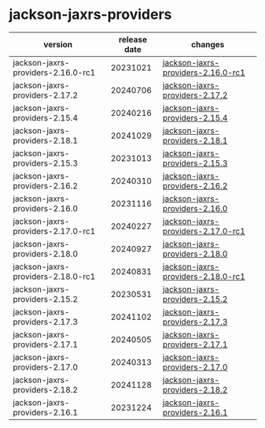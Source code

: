 # jackson-jaxrs-providers

|              version               | release date |                                        changes                                         |
|------------------------------------|--------------|----------------------------------------------------------------------------------------|
| jackson-jaxrs-providers-2.16.0-rc1 | 20231021     | [jackson-jaxrs-providers-2.16.0-rc1](./jackson-jaxrs-providers-2.16.0-rc1-20231021.md) |
| jackson-jaxrs-providers-2.17.2     | 20240706     | [jackson-jaxrs-providers-2.17.2](./jackson-jaxrs-providers-2.17.2-20240706.md)         |
| jackson-jaxrs-providers-2.15.4     | 20240216     | [jackson-jaxrs-providers-2.15.4](./jackson-jaxrs-providers-2.15.4-20240216.md)         |
| jackson-jaxrs-providers-2.18.1     | 20241029     | [jackson-jaxrs-providers-2.18.1](./jackson-jaxrs-providers-2.18.1-20241029.md)         |
| jackson-jaxrs-providers-2.15.3     | 20231013     | [jackson-jaxrs-providers-2.15.3](./jackson-jaxrs-providers-2.15.3-20231013.md)         |
| jackson-jaxrs-providers-2.16.2     | 20240310     | [jackson-jaxrs-providers-2.16.2](./jackson-jaxrs-providers-2.16.2-20240310.md)         |
| jackson-jaxrs-providers-2.16.0     | 20231116     | [jackson-jaxrs-providers-2.16.0](./jackson-jaxrs-providers-2.16.0-20231116.md)         |
| jackson-jaxrs-providers-2.17.0-rc1 | 20240227     | [jackson-jaxrs-providers-2.17.0-rc1](./jackson-jaxrs-providers-2.17.0-rc1-20240227.md) |
| jackson-jaxrs-providers-2.18.0     | 20240927     | [jackson-jaxrs-providers-2.18.0](./jackson-jaxrs-providers-2.18.0-20240927.md)         |
| jackson-jaxrs-providers-2.18.0-rc1 | 20240831     | [jackson-jaxrs-providers-2.18.0-rc1](./jackson-jaxrs-providers-2.18.0-rc1-20240831.md) |
| jackson-jaxrs-providers-2.15.2     | 20230531     | [jackson-jaxrs-providers-2.15.2](./jackson-jaxrs-providers-2.15.2-20230531.md)         |
| jackson-jaxrs-providers-2.17.3     | 20241102     | [jackson-jaxrs-providers-2.17.3](./jackson-jaxrs-providers-2.17.3-20241102.md)         |
| jackson-jaxrs-providers-2.17.1     | 20240505     | [jackson-jaxrs-providers-2.17.1](./jackson-jaxrs-providers-2.17.1-20240505.md)         |
| jackson-jaxrs-providers-2.17.0     | 20240313     | [jackson-jaxrs-providers-2.17.0](./jackson-jaxrs-providers-2.17.0-20240313.md)         |
| jackson-jaxrs-providers-2.18.2     | 20241128     | [jackson-jaxrs-providers-2.18.2](./jackson-jaxrs-providers-2.18.2-20241128.md)         |
| jackson-jaxrs-providers-2.16.1     | 20231224     | [jackson-jaxrs-providers-2.16.1](./jackson-jaxrs-providers-2.16.1-20231224.md)         |


